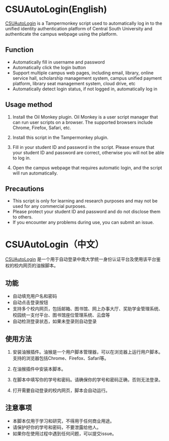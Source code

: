# CSUAutoLogin(English)

[CSUAutoLogin]( https://github.com/3210448723/CSUAutoLogin) is a Tampermonkey script used to automatically log in to the unified identity authentication platform of Central South University and authenticate the campus webpage using the platform.

## Function

- Automatically fill in username and password
- Automatically click the login button
- Support multiple campus web pages, including email, library, online service hall, scholarship management system, campus unified payment platform, library seat management system, cloud drive, etc
- Automatically detect login status, if not logged in, automatically log in

## Usage method

1. Install the Oil Monkey plugin. Oil Monkey is a user script manager that can run user scripts on a browser. The supported browsers include Chrome, Firefox, Safari, etc.

2. Install this script in the Tampermonkey plugin.

3. Fill in your student ID and password in the script. Please ensure that your student ID and password are correct, otherwise you will not be able to log in.

4. Open the campus webpage that requires automatic login, and the script will run automatically.

## Precautions

- This script is only for learning and research purposes and may not be used for any commercial purposes.
- Please protect your student ID and password and do not disclose them to others.
- If you encounter any problems during use, you can submit an issue.

# CSUAutoLogin（中文）
[CSUAutoLogin](https://github.com/3210448723/CSUAutoLogin) 是一个用于自动登录中南大学统一身份认证平台及使用该平台鉴权的校内网页的油猴脚本。

## 功能

- 自动填充用户名和密码
- 自动点击登录按钮
- 支持多个校内网页，包括邮箱、图书馆、网上办事大厅、奖助学金管理系统、校园统一支付平台、图书馆座位管理系统、云盘等
- 自动检测登录状态，如果未登录则自动登录

## 使用方法

1. 安装油猴插件。油猴是一个用户脚本管理器，可以在浏览器上运行用户脚本。支持的浏览器包括Chrome、Firefox、Safari等。

2. 在油猴插件中安装本脚本。

3. 在脚本中填写你的学号和密码。请确保你的学号和密码正确，否则无法登录。

4. 打开需要自动登录的校内网页，脚本会自动运行。

## 注意事项

- 本脚本仅用于学习和研究，不得用于任何商业用途。
- 请保护好你的学号和密码，不要泄露给他人。
- 如果你在使用过程中遇到任何问题，可以提交issue。
